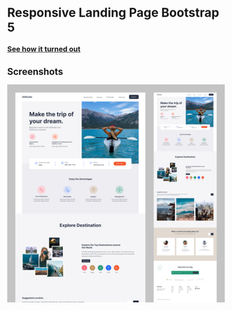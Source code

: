 # Responsive Landing Page Bootstrap 5

### [See how it turned out]()

## Screenshots

![alt text](https://github.com/ExpertMicro/OGStudio-responsive-travel-website/blob/master/img/travel-website-readme.jpg?raw=true)
